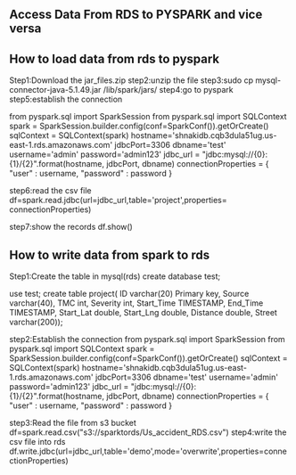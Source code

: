 ## Access Data From RDS to PYSPARK and vice versa


## How to load data from rds to pyspark

Step1:Download the jar_files.zip
step2:unzip the file
step3:sudo cp mysql-connector-java-5.1.49.jar /lib/spark/jars/
step4:go to pyspark
step5:establish the connection

from  pyspark.sql import SparkSession
from pyspark.sql import SQLContext
spark = SparkSession.builder.config(conf=SparkConf()).getOrCreate()
sqlContext = SQLContext(spark)
hostname='shnakidb.cqb3dula51ug.us-east-1.rds.amazonaws.com'
jdbcPort=3306
dbname='test'
username='admin'
password='admin123'
jdbc_url = "jdbc:mysql://{0}:{1}/{2}".format(hostname, jdbcPort, dbname)
connectionProperties = {
   "user" : username,
   "password" : password
}

step6:read the csv file 
df=spark.read.jdbc(url=jdbc_url,table='project',properties= connectionProperties)

step7:show the records
df.show()


## How to write data from spark to rds

Step1:Create the table in mysql(rds)
create database test;

use test;
create table project( 
ID varchar(20) Primary key,
Source varchar(40),
TMC int,
Severity int,
Start_Time TIMESTAMP,
End_Time TIMESTAMP,
Start_Lat  double,
Start_Lng double,
Distance double,
Street varchar(200));

step2:Establish the connection
from  pyspark.sql import SparkSession
from pyspark.sql import SQLContext
spark = SparkSession.builder.config(conf=SparkConf()).getOrCreate()
sqlContext = SQLContext(spark)
hostname='shnakidb.cqb3dula51ug.us-east-1.rds.amazonaws.com'
jdbcPort=3306
dbname='test'
username='admin'
password='admin123'
jdbc_url = "jdbc:mysql://{0}:{1}/{2}".format(hostname, jdbcPort, dbname)
connectionProperties = {
   "user" : username,
   "password" : password
 }

step3:Read the file from s3 bucket
df=spark.read.csv("s3://sparktords/Us_accident_RDS.csv")
step4:write the csv file into rds
df.write.jdbc(url=jdbc_url,table='demo',mode='overwrite',properties=connectionProperties)
